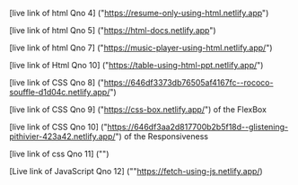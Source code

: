 [live link of html Qno 4] ("https://resume-only-using-html.netlify.app")

[live link of html Qno 5] ("https://html-docs.netlify.app")

[live link of html Qno 7] ("https://music-player-using-html.netlify.app/")

[live link of Html Qno 10] ("https://table-using-html-ppt.netlify.app/")

[live link of CSS Qno 8] ("https://646df3373db76505af4167fc--rococo-souffle-d1d04c.netlify.app/")

[]()

[live link of CSS Qno 9] ("https://css-box.netlify.app/") of the FlexBox

[live link of CSS Qno 10] ("https://646df3aa2d817700b2b5f18d--glistening-pithivier-423a42.netlify.app/") of the Responsiveness

[live link of css Qno 11] ("")

[Live link of JavaScript Qno 12] (""https://fetch-using-js.netlify.app/)
